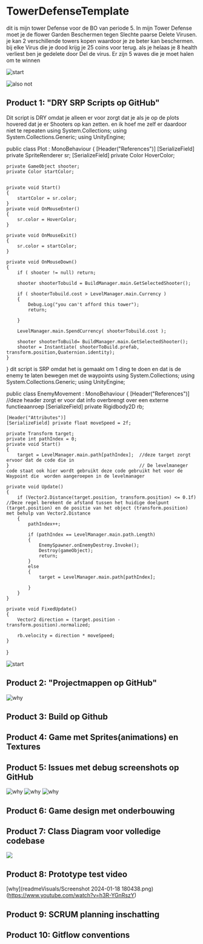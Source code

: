 # TowerDefenseTemplate
dit is mijn tower Defense voor de BO van periode 5. In mijn Tower Defense moet je de flower Garden Beschermen tegen Slechte paarse Delete Virusen. je kan 2 verschillende towers kopen waardoor je ze beter kan beschermen. bij elke Virus die je dood krijg je 25 coins voor terug. als je helaas je 8 health verliest ben je gedelete door Del de virus. Er zijn 5 waves die je moet halen om te winnen

![start](readmeVisuals/Screenshot%202024-01-18%20180438.png)

![also not](readmeVisuals/need.png)


## Product 1: "DRY SRP Scripts op GitHub"

Dit script is DRY omdat je alleen er voor zorgt dat je als je op de plots hovered dat je er Shooters op kan zetten. en ik hoef me zelf er daardoor niet te repeaten
using System.Collections;
using System.Collections.Generic;
using UnityEngine;

public class Plot : MonoBehaviour
{
    [Header("References")]
    [SerializeField] private SpriteRenderer sr;
    [SerializeField] private Color HoverColor;

    private GameObject shooter;
    private Color startColor;


    private void Start()
    {
        startColor = sr.color;
    }
    private void OnMouseEnter()
    {
        sr.color = HoverColor;
    }

    private void OnMouseExit()
    {
        sr.color = startColor;
    }

    private void OnMouseDown()
    {
        if ( shooter != null) return;

        shooter shooterTobuild = BuildManager.main.GetSelectedShooter();

        if ( shooterTobuild.cost > LevelManager.main.Currency ) 
        {
            Debug.Log("you can't afford this tower");
            return;

        }

        LevelManager.main.SpendCurrency( shooterTobuild.cost );

        shooter shooterToBuild= BuildManager.main.GetSelectedShooter();
        shooter = Instantiate( shooterToBuild.prefab, transform.position,Quaternion.identity);
    }
}
dit script is SRP omdat het is gemaakt om 1 ding te doen en dat is de enemy te laten bewegen met de waypoints
using System.Collections;
using System.Collections.Generic;
using UnityEngine;

public class EnemyMovement : MonoBehaviour
{
    [Header("References")]                         //deze header zorgt er voor dat info overbrengt over een externe functieaanroep
        [SerializeField] private Rigidbody2D rb;

    [Header("Attributes")]
    [SerializeField] private float moveSpeed = 2f;

    private Transform target;
    private int pathIndex = 0;
    private void Start()
    {
        target = LevelManager.main.path[pathIndex];  //deze target zorgt ervoor dat de code die in 
    }                                                // De levelmaneger code staat ook hier wordt gebruikt deze code gebruikt het voor de Waypoint die  worden aangeroepen in de levelmanager 

    private void Update()         
    {
        if (Vector2.Distance(target.position, transform.position) <= 0.1f)    //Deze regel berekent de afstand tussen het huidige doelpunt (target.position) en de positie van het object (transform.position) met behulp van Vector2.Distance
        {
            pathIndex++;

            if (pathIndex == LevelManager.main.path.Length) 
            {
                EnemySpawner.onEnemyDestroy.Invoke();
                Destroy(gameObject);
                return;
            }
            else
            {
                target = LevelManager.main.path[pathIndex];

            }
        }
    }

    private void FixedUpdate()
    {
        Vector2 direction = (target.position - transform.position).normalized;

        rb.velocity = direction * moveSpeed;
    }
}

![start](readmeVisuals/Screenshot%202024-01-18%20180438.png)

## Product 2: "Projectmappen op GitHub"

![why](readmeVisuals/Screenshot%202024-01-18%20183250.png)



## Product 3: Build op Github



## Product 4: Game met Sprites(animations) en Textures 



## Product 5: Issues met debug screenshots op GitHub 
![why](readmeVisuals/break.png)
![why](readmeVisuals/break2.png)
![why](readmeVisuals/break3.png)
## Product 6: Game design met onderbouwing 



## Product 7: Class Diagram voor volledige codebase 

![](readmeVisuals/JA.png)

## Product 8: Prototype test video


[why](readmeVisuals/Screenshot 2024-01-18 180438.png)(https://www.youtube.com/watch?v=h3R-YGnRszY)

## Product 9: SCRUM planning inschatting 



## Product 10: Gitflow conventions

